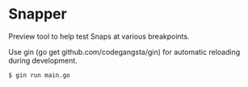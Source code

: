 # Snapper

Preview tool to help test Snaps at various breakpoints. 

Use gin (go get github.com/codegangsta/gin) for automatic reloading during
development.

    $ gin run main.go